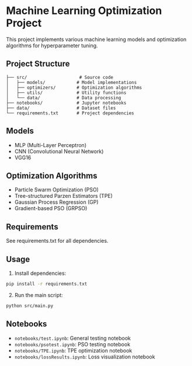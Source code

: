 # Machine Learning Optimization Project

This project implements various machine learning models and optimization algorithms for hyperparameter tuning.

## Project Structure

```
├── src/                    # Source code
│   ├── models/            # Model implementations
│   ├── optimizers/        # Optimization algorithms
│   ├── utils/             # Utility functions
│   └── data/              # Data processing
├── notebooks/             # Jupyter notebooks
├── data/                  # Dataset files
└── requirements.txt       # Project dependencies
```

## Models
- MLP (Multi-Layer Perceptron)
- CNN (Convolutional Neural Network)
- VGG16

## Optimization Algorithms
- Particle Swarm Optimization (PSO)
- Tree-structured Parzen Estimators (TPE)
- Gaussian Process Regression (GP)
- Gradient-based PSO (GRPSO)

## Requirements
See requirements.txt for all dependencies.

## Usage
1. Install dependencies:
```bash
pip install -r requirements.txt
```

2. Run the main script:
```bash
python src/main.py
```

## Notebooks
- `notebooks/test.ipynb`: General testing notebook
- `notebooks/psotest.ipynb`: PSO testing notebook
- `notebooks/TPE.ipynb`: TPE optimization notebook
- `notebooks/lossResults.ipynb`: Loss visualization notebook 